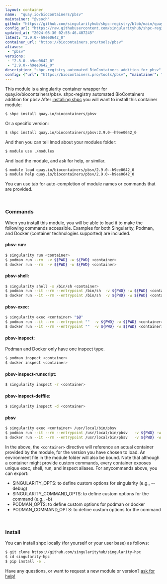 ```yaml
---
layout: container
name:  "quay.io/biocontainers/pbsv"
maintainer: "@vsoch"
github: "https://github.com/singularityhub/shpc-registry/blob/main/quay.io/biocontainers/pbsv/container.yaml"
config_url: "https://raw.githubusercontent.com/singularityhub/shpc-registry/main/quay.io/biocontainers/pbsv/container.yaml"
updated_at: "2024-08-30 02:55:46.407245"
latest: "2.9.0--h9ee0642_0"
container_url: "https://biocontainers.pro/tools/pbsv"
aliases:
 - "pbsv"
versions:
 - "2.8.0--h9ee0642_0"
 - "2.9.0--h9ee0642_0"
description: "shpc-registry automated BioContainers addition for pbsv"
config: {"url": "https://biocontainers.pro/tools/pbsv", "maintainer": "@vsoch", "description": "shpc-registry automated BioContainers addition for pbsv", "latest": {"2.9.0--h9ee0642_0": "sha256:254daba162bc2773ea0d8427fadcc74ab517f8f59427da0b955aa2cf8f53c07b"}, "tags": {"2.8.0--h9ee0642_0": "sha256:627c8685f240bbf0d5cc7bf1b0180457c23588d25efcffc72461b8c23fb830e5", "2.9.0--h9ee0642_0": "sha256:254daba162bc2773ea0d8427fadcc74ab517f8f59427da0b955aa2cf8f53c07b"}, "docker": "quay.io/biocontainers/pbsv", "aliases": {"pbsv": "/usr/local/bin/pbsv"}}
---
```


This module is a singularity container wrapper for quay.io/biocontainers/pbsv.
shpc-registry automated BioContainers addition for pbsv
After [installing shpc](#install) you will want to install this container module:


```bash
$ shpc install quay.io/biocontainers/pbsv
```

Or a specific version:

```bash
$ shpc install quay.io/biocontainers/pbsv:2.9.0--h9ee0642_0
```

And then you can tell lmod about your modules folder:

```bash
$ module use ./modules
```

And load the module, and ask for help, or similar.

```bash
$ module load quay.io/biocontainers/pbsv/2.9.0--h9ee0642_0
$ module help quay.io/biocontainers/pbsv/2.9.0--h9ee0642_0
```

You can use tab for auto-completion of module names or commands that are provided.

<br>

### Commands

When you install this module, you will be able to load it to make the following commands accessible.
Examples for both Singularity, Podman, and Docker (container technologies supported) are included.

#### pbsv-run:

```bash
$ singularity run <container>
$ podman run --rm  -v ${PWD} -w ${PWD} <container>
$ docker run --rm  -v ${PWD} -w ${PWD} <container>
```

#### pbsv-shell:

```bash
$ singularity shell -s /bin/sh <container>
$ podman run --it --rm --entrypoint /bin/sh  -v ${PWD} -w ${PWD} <container>
$ docker run --it --rm --entrypoint /bin/sh  -v ${PWD} -w ${PWD} <container>
```

#### pbsv-exec:

```bash
$ singularity exec <container> "$@"
$ podman run --it --rm --entrypoint ""  -v ${PWD} -w ${PWD} <container> "$@"
$ docker run --it --rm --entrypoint ""  -v ${PWD} -w ${PWD} <container> "$@"
```

#### pbsv-inspect:

Podman and Docker only have one inspect type.

```bash
$ podman inspect <container>
$ docker inspect <container>
```

#### pbsv-inspect-runscript:

```bash
$ singularity inspect -r <container>
```

#### pbsv-inspect-deffile:

```bash
$ singularity inspect -d <container>
```


#### pbsv

```bash
$ singularity exec <container> /usr/local/bin/pbsv
$ podman run --it --rm --entrypoint /usr/local/bin/pbsv   -v ${PWD} -w ${PWD} <container> -c " $@"
$ docker run --it --rm --entrypoint /usr/local/bin/pbsv   -v ${PWD} -w ${PWD} <container> -c " $@"
```



In the above, the `<container>` directive will reference an actual container provided
by the module, for the version you have chosen to load. An environment file in the
module folder will also be bound. Note that although a container
might provide custom commands, every container exposes unique exec, shell, run, and
inspect aliases. For anycommands above, you can export:

 - SINGULARITY_OPTS: to define custom options for singularity (e.g., --debug)
 - SINGULARITY_COMMAND_OPTS: to define custom options for the command (e.g., -b)
 - PODMAN_OPTS: to define custom options for podman or docker
 - PODMAN_COMMAND_OPTS: to define custom options for the command

<br>

### Install

You can install shpc locally (for yourself or your user base) as follows:

```bash
$ git clone https://github.com/singularityhub/singularity-hpc
$ cd singularity-hpc
$ pip install -e .
```

Have any questions, or want to request a new module or version? [ask for help!](https://github.com/singularityhub/singularity-hpc/issues)